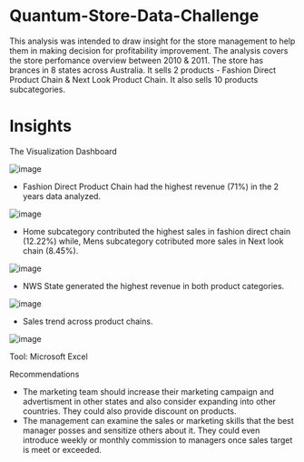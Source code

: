 # Quantum-Store-Data-Challenge
This analysis was intended to draw insight for the store management to help them in making decision for profitability improvement. The analysis covers the store perfomance overview between 2010 & 2011. The store has brances in 8 states across Australia. It sells 2 products - Fashion Direct Product Chain & Next Look Product Chain. It also sells 10 products subcategories.

# Insights
The Visualization Dashboard
	
																				
![image](https://user-images.githubusercontent.com/101399363/212872888-5a47766a-fd4f-4145-9435-af50df7ea047.png)

- Fashion Direct Product Chain had the highest revenue (71%) in the 2 years data analyzed.

![image](https://user-images.githubusercontent.com/101399363/212876899-2e77bda1-e33c-4e9d-b32e-6cae4a2dcc8d.png)

- Home subcategory contributed the highest sales in fashion direct chain (12.22%) while, Mens subcategory cotributed more sales in  Next look chain (8.45%).

![image](https://user-images.githubusercontent.com/101399363/212872591-8c418d3d-6f39-4af9-bedd-b87ca65807c5.png)

- NWS State generated the highest revenue in both product categories.

![image](https://user-images.githubusercontent.com/101399363/212877350-8519c095-ab88-40ed-ae16-9a21880174aa.png)

- Sales trend across product chains.

![image](https://user-images.githubusercontent.com/101399363/212877562-2024e09e-e1da-4c45-ac4c-3e4faae6892d.png)

Tool: Microsoft Excel

Recommendations
- The marketing team should increase their marketing campaign and advertisment in other states and also consider expanding into other countries. They could also provide discount on products.
- The management can examine the sales or marketing skills that the best manager posses and sensitize others about it. They could even introduce weekly or monthly commission to managers once sales target is meet or exceeded.  
